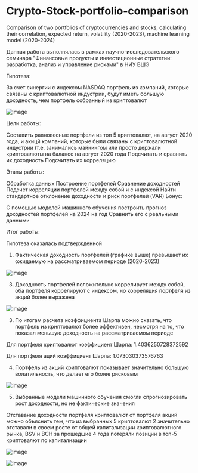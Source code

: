 # Crypto-Stock-portfolio-comparison
Comparison of two portfolios of cryptocurrencies and stocks, calculating their correlation, expected return, volatility (2020-2023), machine learning model (2020-2024)

Данная работа выполнялась в рамках научно-исследовательского семинара "Финансовые продукты и инвестиционные стратегии: разработка, анализ и управление рисками" в НИУ ВШЭ

Гипотеза:

За счет синергии с индексом NASDAQ портфель из компаний, которые связаны с криптовалютной индустрии, будут иметь большую доходность, чем портфель собранный из криптовалют

![image](https://github.com/gppoleshkin/Crypto-Stock-portfolio-comparison/assets/150899409/86074e13-e631-4986-a124-baab5310b851)


Цели работы:

Составить равновесные портфели из топ 5 криптовалют, на август 2020 года, и акицй компаний, которые были связаны с криптовалютной индустрии (т.е. занимались майнингом или просто держали криптовалюты на балансе на август 2020 года
Подсчитать и сравнить их доходность
Подсчитать их корреляцию

Этапы работы:

Обработка данных
Построение портфелей
Сравнение доходностей
Подсчет корреляции портфелей между собой и с индексой
Найти стандартное отклонение доходности и риск портфелей (VAR)
Бонус:

С помощью моделей машинного обучения построить прогноз доходностей портфелей на 2024 на год
Сравнить его с реальными данными

Итог работы:

Гипотеза оказалась подтвержденной

1) Фактическая доходность портфелей (графике выше) превышает их ожидаемую на рассматриваемом периоде (2020-2023)

![image](https://github.com/gppoleshkin/Crypto-Stock-portfolio-comparison/assets/150899409/7f84d0ae-7be0-46c3-8020-c9fef0ae8839)


3) Доходность портфелей положительно коррелирует между собой, оба портфеля коррелируют с индексом, но корреляция портфеля из акций более выражена

![image](https://github.com/gppoleshkin/Crypto-Stock-portfolio-comparison/assets/150899409/7d7ca45f-03e6-4327-872b-c1542f76194a)


3) По итогам расчета коэффициента Шарпа можно сказать, что портфель из криптовалют более эффективен, несмотря на то, что показал меньшую доходность на рассматриваемом периоде

Для портфеля криптовалют коэффициент Шарпа: 1.4036250728372592

Для портфеля аций коэффициент Шарпа: 1.073030373576763

4) Портфель из акций криптовалют показывает значительно большую волатильность, что делает его более рисковым

![image](https://github.com/gppoleshkin/Crypto-Stock-portfolio-comparison/assets/150899409/73da169b-e50a-432b-acf8-bc573ac4cf21)


5) Выбранные модели машинного обучения смогли спрогнозировать рост доходности, но не фактические значения

Отставание доходности портфеля криптовалют от портфеля акций можно объяснить тем, что из выбранных 5 криптовалют 2 значительно отставали в своем росте от общей капитализации криптовалютного рынка, BSV и BCH за прошедшие 4 года потеряли позиции в топ-5 криптовалют по капитализации

![image](https://github.com/gppoleshkin/Crypto-Stock-portfolio-comparison/assets/150899409/e7519422-0c94-4f55-8e58-4219a80dbf5c)

![image](https://github.com/gppoleshkin/Crypto-Stock-portfolio-comparison/assets/150899409/05a12abf-8685-4644-9502-cfdf7a4241ac)

